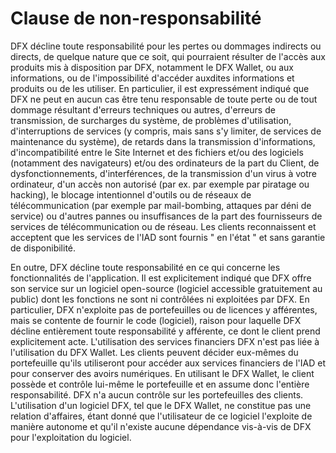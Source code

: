 # Clause de non-responsabilité

DFX décline toute responsabilité pour les pertes ou dommages indirects ou directs, de quelque nature que ce soit, qui pourraient résulter de l'accès aux produits mis à disposition par DFX, notamment le DFX Wallet, ou aux informations, ou de l'impossibilité d'accéder auxdites informations et produits ou de les utiliser. En particulier, il est expressément indiqué que DFX ne peut en aucun cas être tenu responsable de toute perte ou de tout dommage résultant d'erreurs techniques ou autres, d'erreurs de transmission, de surcharges du système, de problèmes d'utilisation, d'interruptions de services (y compris, mais sans s'y limiter, de services de maintenance du système), de retards dans la transmission d'informations, d'incompatibilité entre le Site Internet et des fichiers et/ou des logiciels (notamment des navigateurs) et/ou des ordinateurs de la part du Client, de dysfonctionnements, d'interférences, de la transmission d'un virus à votre ordinateur, d'un accès non autorisé (par ex. par exemple par piratage ou hacking), le blocage intentionnel d'outils ou de réseaux de télécommunication (par exemple par mail-bombing, attaques par déni de service) ou d'autres pannes ou insuffisances de la part des fournisseurs de services de télécommunication ou de réseau. Les clients reconnaissent et acceptent que les services de l'IAD sont fournis " en l'état " et sans garantie de disponibilité.

En outre, DFX décline toute responsabilité en ce qui concerne les fonctionnalités de l'application. Il est explicitement indiqué que DFX offre son service sur un logiciel open-source (logiciel accessible gratuitement au public) dont les fonctions ne sont ni contrôlées ni exploitées par DFX. En particulier, DFX n'exploite pas de portefeuilles ou de licences y afférentes, mais se contente de fournir le code (logiciel), raison pour laquelle DFX décline entièrement toute responsabilité y afférente, ce dont le client prend explicitement acte. L'utilisation des services financiers DFX n'est pas liée à l'utilisation du DFX Wallet. Les clients peuvent décider eux-mêmes du portefeuille qu'ils utiliseront pour accéder aux services financiers de l'IAD et pour conserver des avoirs numériques. En utilisant le DFX Wallet, le client possède et contrôle lui-même le portefeuille et en assume donc l'entière responsabilité. DFX n'a aucun contrôle sur les portefeuilles des clients. L'utilisation d'un logiciel DFX, tel que le DFX Wallet, ne constitue pas une relation d'affaires, étant donné que l'utilisateur de ce logiciel l'exploite de manière autonome et qu'il n'existe aucune dépendance vis-à-vis de DFX pour l'exploitation du logiciel.
